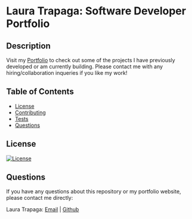 # Laura Trapaga: Software Developer Portfolio

## Description
Visit my [Portfolio](https://ltrapaga.github.io/laura-trapaga-dev/) to check out some of the projects I have previously developed or am currently building. Please contact me with any hiring/collaboration inqueries if you like my work!

## Table of Contents

* [License](#license)
* [Contributing](#contributions)
* [Tests](#tests)
* [Questions](#questions)

## License

 [![License](<https://img.shields.io/badge/License-MIT-yellow.svg>)](<https://opensource.org/licenses/MIT>)

## Questions

If you have any questions about this repository or my portfolio website, please contact me directly:

Laura Trapaga: [Email](mailto:lbtrapaga@gmail.com) | [Github](<https://github.com/ltrapaga>)
